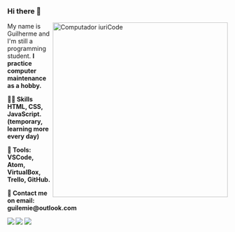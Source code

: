 ### Hi there 👋

<img src="https://raw.githubusercontent.com/MicaelliMedeiros/micaellimedeiros/master/image/computer-illustration.png" min-width="400px" max-width="400px" width="400px" align="right" alt="Computador iuriCode">

<p align="left"> 
  My name is Guilherme and I'm still a programming student. <strong> I practice computer maintenance as a hobby.<br>

<p align="left">
  🤹🏼 Skills <strong>HTML, CSS, JavaScript. </strong> (temporary, learning more every day) 
</p>

<p align="left">
  💼 Tools: <strong> VSCode, Atom, VirtualBox, Trello, GitHub.</strong>
</p>

<p align="left">
  💌 Contact me on email:<strong> guilemie@outlook.com </strong>
</p>

<p align="left">
  <a href="mailto:guilemie@outlook.com" alt="Outlook">
  <img src="https://img.shields.io/badge/-Outlook-blue" /></a>


  <a href="https://www.facebook.com/guihuerme/" alt="Facebook">
  <img src="https://img.shields.io/badge/-Facebook-3b5998?style=flat-square&labelColor=3b5998&logo=facebook&logoColor=white&link=LINK-DO-SEU-FACEBOOK"/></a>

  <a href="https://www.instagram.com/guilemie/" alt="Instagram">
  <img src="https://img.shields.io/badge/-Instagram-DF0174?style=flat-square&labelColor=DF0174&logo=instagram&logoColor=white&link=LINK-DO-SEU-INSTAGRAM"/></a>
</p>  
